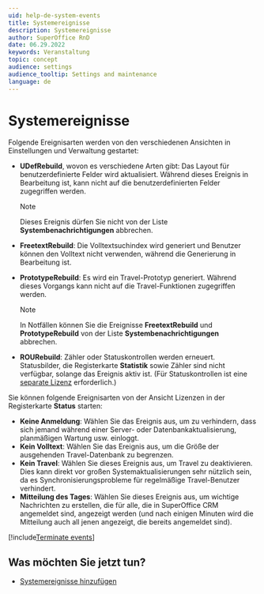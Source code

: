 ```yaml
---
uid: help-de-system-events
title: Systemereignisse
description: Systemereignisse
author: SuperOffice RnD
date: 06.29.2022
keywords: Veranstaltung
topic: concept
audience: settings
audience_tooltip: Settings and maintenance
language: de
---
```


# Systemereignisse

Folgende Ereignisarten werden von den verschiedenen Ansichten in Einstellungen und Verwaltung gestartet:

* **UDefRebuild**, wovon es verschiedene Arten gibt: Das Layout für benutzerdefinierte Felder wird aktualisiert. Während dieses Ereignis in Bearbeitung ist, kann nicht auf die benutzerdefinierten Felder zugegriffen werden.

    > [!NOTE]
    > Dieses Ereignis dürfen Sie nicht von der Liste **Systembenachrichtigungen** abbrechen.

* **FreetextRebuild**: Die Volltextsuchindex wird generiert und Benutzer können den Volltext nicht verwenden, während die Generierung in Bearbeitung ist.

* **PrototypeRebuild**: Es wird ein Travel-Prototyp generiert. Während dieses Vorgangs kann nicht auf die Travel-Funktionen zugegriffen werden.

    > [!NOTE]
    > In Notfällen können Sie die Ereignisse **FreetextRebuild** und **PrototypeRebuild** von der Liste **Systembenachrichtigungen** abbrechen.

* **ROURebuild**: Zähler oder Statuskontrollen werden erneuert. Statusbilder, die Registerkarte **Statistik** sowie Zähler sind nicht verfügbar, solange das Ereignis aktiv ist. (Für Statuskontrollen ist eine [separate Lizenz][2] erforderlich.)

Sie können folgende Ereignisarten von der Ansicht Lizenzen in der Registerkarte **Status** starten:

* **Keine Anmeldung**: Wählen Sie das Ereignis aus, um zu verhindern, dass sich jemand während einer Server- oder Datenbankaktualisierung, planmäßigen Wartung usw. einloggt.
* **Kein Volltext**: Wählen Sie das Ereignis aus, um die Größe der ausgehenden Travel-Datenbank zu begrenzen.
* **Kein Travel**: Wählen Sie dieses Ereignis aus, um Travel zu deaktivieren. Dies kann direkt vor großen Systemaktualisierungen sehr nützlich sein, da es Synchronisierungsprobleme für regelmäßige Travel-Benutzer verhindert.
* **Mitteilung des Tages**: Wählen Sie dieses Ereignis aus, um wichtige Nachrichten zu erstellen, die für alle, die in SuperOffice CRM angemeldet sind, angezeigt werden (und nach einigen Minuten wird die Mitteilung auch all jenen angezeigt, die bereits angemeldet sind).

[!include[Terminate events](includes/note-terminate-event.md)]

## Was möchten Sie jetzt tun?

* [Systemereignisse hinzufügen][1]

<!-- Referenced links -->
[1]: add-system-event.md
[2]: https://docs.superoffice.com/en/admin/license/index.html

<!-- Referenced images -->
